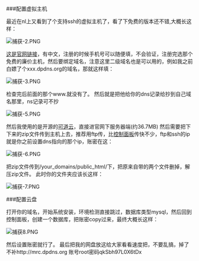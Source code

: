 ###配置虚拟主机

最近在nl上又看到了个支持ssh的虚拟主机了，看了下免费的版本还不错,大概长这样：

![捕获-2.PNG](https://img.remit.ee/api/file/BQACAgUAAyEGAASHRsPbAAJUdmiKRtKIYCb1x4p-xMm5toAyOYHnAAIZFwAC_JFRVJEXtlEHnuLyNgQ.png)

[这是官网链接](https://my.dataonline.vn/?affid=206)，有中文，注册的时候手机号可以随便填，不会验证，注册完选那个免费的廉价主机，然后要绑定域名，注意这里二级域名也是可以用的，例如我之前白嫖了个xxx.dpdns.org的域名，那就这样填：

![捕获-3.PNG](https://img.remit.ee/api/file/BQACAgUAAyEGAASHRsPbAAJUd2iKRvv0SkriOA-3t_ZEeeihbINVAAIaFwAC_JFRVHbuXaCWw37CNgQ.png)

检查完后前面的那个www.就没有了。
然后就是把他给你的dns记录给抄到自己域名那里，ns记录可不抄

![捕获-5.PNG](https://img.remit.ee/api/file/BQACAgUAAyEGAASHRsPbAAJUeGiKRx4kbCzdnUzBlc0sdByBfBHYAAIbFwAC_JFRVF3xpJ_W5IxUNgQ.png)

然后我使用的是开源的[可道云](https://kodcloud.com/explorer/download/)，直接进官网下服务器端(约36.7MB)
然后需要把下下来的zip文件传到主机上去，推荐用ftp传，比[控制面板](https://sv66.dataonline.vn:2222/evo/)传快不少，ftp和ssh的ip就是你之前设置dns指向的那个ip，账密在这：

![捕获-6.PNG](https://img.remit.ee/api/file/BQACAgUAAyEGAASHRsPbAAJUeWiKRz7dFO27k7pMYIZVcwkIvodEAAIeFwAC_JFRVA90mAWcUtNvNgQ.png)

把zip文件传到/your_domains/public_html/下，把原来自带的两个文件删掉，解压zip文件。
此时你的文件夹应该长这样：

![捕获-7.PNG](https://img.remit.ee/api/file/BQACAgUAAyEGAASHRsPbAAJUemiKR1blvaHb-VOMH8d9ufEMhWYpAAIfFwAC_JFRVPLGCV0N6CkoNgQ.png)

###配置云盘

打开你的域名，开始系统安装，环境检测直接跳过，数据库类型mysql，然后回到控制面板，创建一个数据库，把账密copy过来，最终大概长这样：

![捕获8.PNG](https://img.remit.ee/api/file/BQACAgUAAyEGAASHRsPbAAJUe2iKR3FO1EWmx0IS5J5_iU22d7WTAAIgFwAC_JFRVFzGLfRjDLuENgQ.png)

然后设置账密就行了。
最后把我的网盘放这给大家看看速度把，不要乱搞，掉了不补http://mrc.dpdns.org
账号root密码qkSbh97L0X6tDx

